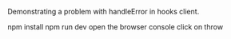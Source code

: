 Demonstrating a problem with handleError in hooks client.


npm install
npm run dev
open the browser console
click on throw